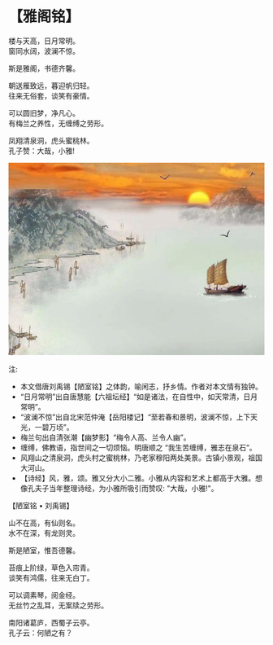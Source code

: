 # 【雅阁铭】

楼与天高，日月常明。  
窗同水阔，波澜不惊。

斯是雅阁，书德齐馨。 

朝送雁致远，暮迎帆归轻。  
往来无俗套，谈笑有豪情。 

可以圆旧梦，净凡心。  
有梅兰之养性，无缠缚之劳形。 

凤翔清泉洞，虎头蜜桃林。  
孔子赞：大哉，小雅!

![](003_ya_ge.jpg)

注: 

- 本文借唐刘禹锡【陋室铭】之体韵，喻闲志，抒乡情。作者对本文情有独钟。
- “日月常明”出自唐慧能【六祖坛经】“如是诸法，在自性中，如天常清，日月常明”。
- “波澜不惊”出自北宋范仲淹【岳阳楼记】“至若春和景明，波澜不惊，上下天光，一碧万顷”。
- 梅兰句出自清张潮【幽梦影】“梅令人高、兰令人幽”。
- 缠缚，佛教语，指世间之一切烦恼。明唐顺之 “我生苦缠缚，雅志在泉石”。
- 风翔山之清泉洞，虎头村之蜜桃林，乃老家穆阳两处美景。古镇小景观，祖国大河山。
- 【诗经】风，雅，颂。雅又分大小二雅。小雅从内容和艺术上都高于大雅。想像孔夫子当年整理诗经，为小雅所吸引而赞叹: "大哉，小雅!"。

【陋室铭 • 刘禹锡】

山不在高，有仙则名。  
水不在深，有龙则灵。

斯是陋室，惟吾德馨。 

苔痕上阶绿，草色入帘青。  
谈笑有鸿儒，往来无白丁。

可以调素琴，阅金经。  
无丝竹之乱耳，无案牍之劳形。

南阳诸葛庐，西蜀子云亭。  
孔子云：何陋之有？